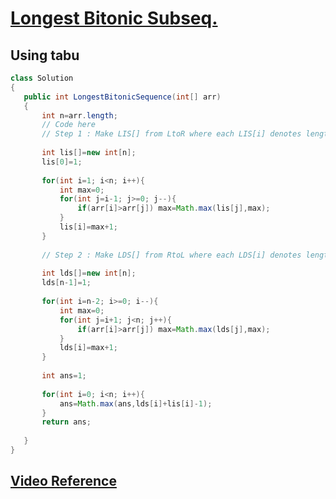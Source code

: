 # [**Longest Bitonic Subseq.**](https://practice.geeksforgeeks.org/problems/longest-bitonic-subsequence0824/1/#)


## Using tabu
 ```java
class Solution
{
    public int LongestBitonicSequence(int[] arr)
    {
        int n=arr.length;
        // Code here
        // Step 1 : Make LIS[] from LtoR where each LIS[i] denotes length of LIS which should ends with arr[i]
        
        int lis[]=new int[n];
        lis[0]=1;
        
        for(int i=1; i<n; i++){
            int max=0;
            for(int j=i-1; j>=0; j--){
                if(arr[i]>arr[j]) max=Math.max(lis[j],max);
            }
            lis[i]=max+1;
        }
        
        // Step 2 : Make LDS[] from RtoL where each LDS[i] denotes length of LDS which should starts with arr[i]
        
        int lds[]=new int[n];
        lds[n-1]=1;
        
        for(int i=n-2; i>=0; i--){
            int max=0;
            for(int j=i+1; j<n; j++){
                if(arr[i]>arr[j]) max=Math.max(lds[j],max);
            }
            lds[i]=max+1;
        }
        
        int ans=1;
        
        for(int i=0; i<n; i++){
            ans=Math.max(ans,lds[i]+lis[i]-1);
        }
        return ans;
        
    }
}
```
## [**Video Reference**](https://youtu.be/jdfpGSSyN2I)